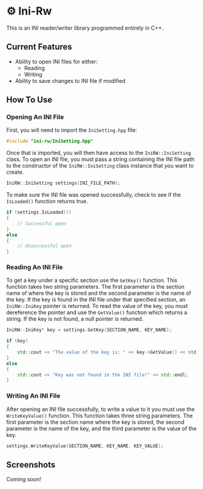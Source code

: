 # ⚙️ Ini-Rw
This is an INI reader/writer library programmed entirely in C++.

## Current Features
* Ability to open INI files for either:
    * Reading
    * Writing
* Ability to save changes to INI file if modified

## How To Use
### Opening An INI File
First, you will need to import the `IniSetting.hpp` file:
```cpp
#include "ini-rw/IniSetting.hpp"
```

Once that is imported, you will then have access to the `IniRW::IniSetting` class. To open an INI file, you must pass a string containing the INI file path to the constructor of the `IniRW::IniSetting` class instance that you want to create.
```cpp
IniRW::IniSetting settings(INI_FILE_PATH);
```

To make sure the INI file was opened successfully, check to see if the `IsLoaded()` function returns true.
```cpp
if (settings.IsLoaded())
{
    // Successful open
}
else
{
    // Unsuccessful open
}
```

### Reading An INI File
To get a key under a specific section use the `GetKey()` function. This function takes two string parameters. The first parameter is the section name of where the key is stored and the second parameter is the name of the key. If the key is found in the INI file under that specified section, an `IniRW::IniKey` pointer is returned. To read the value of the key, you must dereference the pointer and use the `GetValue()` function which returns a string. If the key is not found, a null pointer is returned.
```cpp
IniRW::IniKey* key = settings.GetKey(SECTION_NAME, KEY_NAME);

if (key)
{
    std::cout << "The value of the key is: " << key->GetValue() << std::endl;
}
else
{
    std::cout << "Key was not found in the INI file!" << std::endl;
}
```

### Writing An INI File
After opening an INI file successfully, to write a value to it you must use the `WriteKeyValue()` function. This function takes three string parameters. The first parameter is the section name where the key is stored, the second parameter is the name of the key, and the third parameter is the value of the key.
```cpp
settings.WriteKeyValue(SECTION_NAME, KEY_NAME, KEY_VALUE);
```

## Screenshots
Coming soon!
